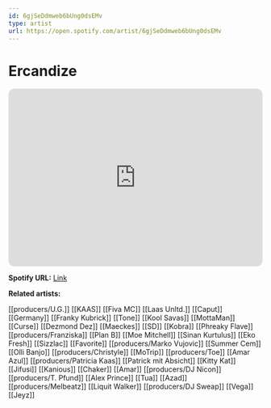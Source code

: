 ```yaml
---
id: 6gjSeDdmweb6bUng0dsEMv
type: artist
url: https://open.spotify.com/artist/6gjSeDdmweb6bUng0dsEMv
---
```

# Ercandize

<iframe style="border-radius:12px" src="https://open.spotify.com/embed/artist/6gjSeDdmweb6bUng0dsEMv" width="100%" height="352" frameBorder="0" allowfullscreen="" allow="autoplay; clipboard-write; encrypted-media; fullscreen; picture-in-picture" loading="lazy"></iframe>

**Spotify URL:** [Link](https://open.spotify.com/artist/6gjSeDdmweb6bUng0dsEMv)

**Related artists:**

[[producers/U.G.]]
[[KAAS]]
[[Fiva MC]]
[[Laas Unltd.]]
[[Caput]]
[[Germany]]
[[Franky Kubrick]]
[[Tone]]
[[Kool Savas]]
[[MottaMan]]
[[Curse]]
[[Dezmond Dez]]
[[Maeckes]]
[[SD]]
[[Kobra]]
[[Phreaky Flave]]
[[producers/Franziska]]
[[Plan B]]
[[Moe Mitchell]]
[[Sinan Kurtulus]]
[[Eko Fresh]]
[[Sizzlac]]
[[Favorite]]
[[producers/Marko Vujovic]]
[[Summer Cem]]
[[Olli Banjo]]
[[producers/Christyle]]
[[MoTrip]]
[[producers/Toe]]
[[Amar Azul]]
[[producers/Patricia Kaas]]
[[Patrick mit Absicht]]
[[Kitty Kat]]
[[Jifusi]]
[[Kanious]]
[[Chaker]]
[[Amar]]
[[producers/DJ Nicon]]
[[producers/T. Pfund]]
[[Alex Prince]]
[[Tua]]
[[Azad]]
[[producers/Melbeatz]]
[[Liquit Walker]]
[[producers/DJ Sweap]]
[[Vega]]
[[Jeyz]]
